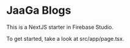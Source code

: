 # JaaGa Blogs

This is a NextJS starter in Firebase Studio.

To get started, take a look at src/app/page.tsx.
